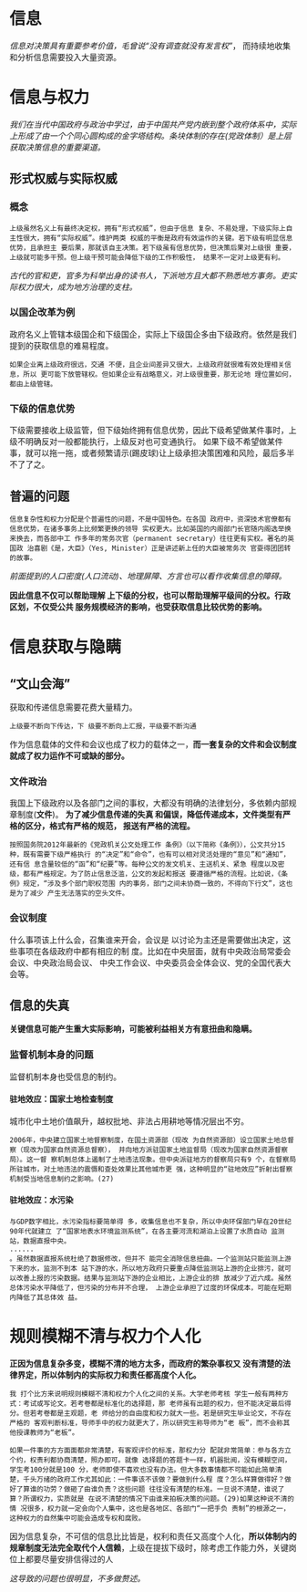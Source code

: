 # 信息
*信息对决策具有重要参考价值，毛曾说“没有调查就没有发言权”*，
而持续地收集和分析信息需要投入大量资源。
# 信息与权力
*我们在当代中国政府与政治中学过，由于中国共产党内嵌到整个政府体系中，实际上形成了由一个个同心圆构成的金字塔结构。条块体制的存在(党政体制）是上层获取决策信息的重要渠道。*
## 形式权威与实际权威
### 概念
```
上级虽然名义上有最终决定权，拥有“形式权威”，但由于信息 复杂、不易处理，下级实际上自主性很大，拥有“实际权威”。维护两类 权威的平衡是政府有效运作的关键。若下级有明显信息优势，且承担主 要后果，那就该自主决策。若下级虽有信息优势，但决策后果对上级很 重要，上级就可能多干预。但上级干预可能会降低下级的工作积极性， 结果不一定对上级更有利。
```
*古代的官和吏，官多为科举出身的读书人，下派地方且大都不熟悉地方事务。吏实际权力很大，成为地方治理的支柱。*
### 以国企改革为例
政府名义上管辖本级国企和下级国企，实际上下级国企多由下级政府。依然是我们提到的获取信息的难易程度。
```
如果企业离上级政府很远，交通 不便，且企业间差异又很大，上级政府就很难有效处理相关信息，所以 更可能下放管辖权。但如果企业有战略意义，对上级很重要，那无论地 理位置如何，都由上级管辖。
```
### 下级的信息优势
下级需要接收上级监管，但下级始终拥有信息优势，因此下级希望做某件事时，上级不明确反对一般都能执行，上级反对也可变通执行。
如果下级不希望做某件事，就可以拖一拖，或者频繁请示(踢皮球)让上级承担决策困难和风险，最后多半不了了之。

## 普遍的问题
```
信息复杂性和权力分配是个普遍性的问题，不是中国特色。在各国 政府中，资深技术官僚都有信息优势，在诸多事务上比频繁更换的领导 实权更大。比如英国的内阁部门长官随内阁选举换来换去，而各部中工 作多年的常务次官（permanent secretary）往往更有实权。著名的英国政 治喜剧《是，大臣》（Yes, Minister）正是讲述新上任的大臣被常务次 官耍得团团转的故事。
```
*前面提到的人口密度(人口流动)、地理屏障、方言也可以看作收集信息的障碍。*

**因此信息不仅可以帮助理解 上下级的分权，也可以帮助理解平级间的分权。行政区划，不仅受公共 服务规模经济的影响，也受获取信息比较优势的影响。**

# 信息获取与隐瞒
## “文山会海”
获取和传递信息需要花费大量精力。
```
上级要不断向下传达，下 级要不断向上汇报，平级要不断沟通
```
作为信息载体的文件和会议也成了权力的载体之一，**而一套复杂的文件和会议制度就成了权力运作不可或缺的部分。**
### 文件政治
我国上下级政府以及各部门之间的事权，大都没有明确的法律划分，多依赖内部规章制度(**文件**)。
**为了减少信息传递的失真 和偏误，降低传递成本，文件类型有严格的区分，格式有严格的规范， 报送有严格的流程。**
```
按照国务院2012年最新的《党政机关公文处理工作 条例》（以下简称《条例》），公文共分15种，既有需要下级严格执行 的“决定”和“命令”，也有可以相对灵活处理的“意见”和“通知”，还有信 息含量较低的“函”和“纪要”等。每种公文的发文机关、主送机关、紧急 程度以及密级，都有严格规定。为了防止信息泛滥，公文的发起和报送 要遵循严格的流程。比如说，《条例》规定，“涉及多个部门职权范围 内的事务，部门之间未协商一致的，不得向下行文”，这也是为了减少 产生无法落实的空头文件。
```
### 会议制度
什么事项该上什么会，召集谁来开会，会议是 以讨论为主还是需要做出决定，这些事项在各级政府中都有相应的制 度。比如在中央层面，就有中央政治局常委会会议、中央政治局会议、 中央工作会议、中央委员会全体会议、党的全国代表大会等。 
## 信息的失真
**关键信息可能产生重大实际影响，可能被利益相关方有意扭曲和隐瞒。**
### 监督机制本身的问题
监督机制本身也受信息的制约。
#### 驻地效应：国家土地检查制度
城市化中土地价值飙升，越权批地、非法占用耕地等情况层出不穷。
```
2006年，中央建立国家土地督察制度，在国土资源部（现改 为自然资源部）设立国家土地总督察（现改为国家自然资源总督察）， 并向地方派驻国家土地监督局（现改为国家自然资源督察局）。这一督 察机制总体上遏制了土地违法现象。但中央派驻地方的督察局只有9 个，在督察局所驻城市，对土地违法的震慑和查处效果比其他城市更 强，这种明显的“驻地效应”折射出督察机制受当地信息制约之影响。(27)
```
#### 驻地效应：水污染
```
与GDP数字相比，水污染指标要简单得 多，收集信息也不复杂，所以中央环保部门早在20世纪90年代就建立 了“国家地表水环境监测系统”，在各主要河流和湖泊上设置了水质自动 监测站，数据直报中央。
......
。虽然数据直报系统杜绝了数据修改，但并不 能完全消除信息扭曲。一个监测站只能监测上游下来的水，监测不到本 站下游的水，所以地方政府只要重点降低监测站上游的企业排污，就可 以改善上报的污染数据。结果与监测站下游的企业相比，上游企业的排 放减少了近六成。虽然总体污染水平降低了，但污染的分布并不合理， 上游企业承担了过度的环保成本，可能在短期内降低了其总体效 益。
```
# 规则模糊不清与权力个人化
**正因为信息复杂多变，模糊不清的地方太多，而政府的繁杂事权又 没有清楚的法律界定，所以体制内的实际权力和责任都高度个人化。**
```
我 打个比方来说明规则模糊不清和权力个人化之间的关系。大学老师考核 学生一般有两种方式：考试或写论文。若考卷都是标准化的选择题，那 老师虽有出题的权力，但不能决定最后得分。但若考卷都是主观题，老 师给分的自由度和权力就大一些。若是研究生毕业论文，不存在严格的 客观判断标准，导师手中的权力就更大了，所以研究生称导师为“老 板”，而不会称其他授课教师为“老板”。

如果一件事的方方面面都非常清楚，有客观评价的标准，那权力分 配就非常简单：参与各方立个约，权责利都协商清楚，照办即可。就像 选择题的答题卡一样，机器批阅，没有模糊空间，学生考100分就是100 分，老师即使不喜欢也没有办法。但大多数事情都不可能如此简单清 楚，千头万绪的政府工作尤其如此：一件事该不该做？要做到什么程 度？怎么样算做得好？做好了算谁的功劳？做砸了由谁负责？这些问题 往往没有清楚的标准。一旦说不清楚，谁说了算？所谓权力，实质就是 在说不清楚的情况下由谁来拍板决策的问题。(29)如果这种说不清的情 况很多，权力就一定会向个人集中，这也是各地区、各部门“一把手负 责制”的根源之一，这种权力的自然集中可能会造成专权和腐败。
```
因为信息复杂，不可信的信息比比皆是，权利和责任又高度个人化，**所以体制内的规章制度无法完全取代个人信赖**，上级在提拔下级时，除考虑工作能力外，关键岗位上都要尽量安排信得过的人

*这导致的问题也很明显，不多做赘述。*

